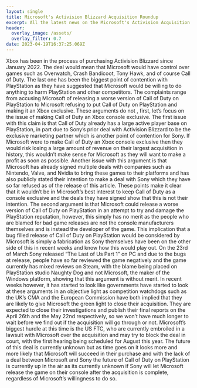 ```yaml
---
layout: single
title: Microsoft's Activision Blizzard Acquisition Roundup
excerpt: All the latest news on the Microsoft's Activision Acquisition
header:
  overlay_image: /assets/
  overlay_filter: 0.7
date: 2023-04-19T16:37:25.069Z
---
```

Xbox has been in the process of purchasing Activision Blizzard since January 2022. The deal would mean that Microsoft would have control over games such as Overwatch, Crash Bandicoot, Tony Hawk, and of course Call of Duty. The last one has been the biggest point of contention with PlayStation as they have suggested that Microsoft would be willing to do anything to harm PlayStation and other competitors. The complaints range from accusing Microsoft of releasing a worse version of Call of Duty on PlayStation to Microsoft refusing to put Call of Duty on PlayStation and making it an Xbox exclusive.
These arguments do not , first, let’s focus on the issue of making Call of Duty an Xbox console exclusive. The first issue with this claim is that Call of Duty already has a large active player base on PlayStation, in part due to Sony’s prior deal with Activision Blizzard to be the exclusive marketing partner which is another point of contention for Sony. If Microsoft were to make Call of Duty an Xbox console exclusive then they would risk losing a large amount of revenue on their largest acquisition in history, this wouldn’t make sense for Microsoft as they will want to make a profit as soon as possible. Another issue with this argument is that Microsoft has already signed multiple deals with companies such as Nintendo, Valve, and Nvidia to bring these games to their platforms and has also publicly stated their intention to make a deal with Sony which they have so far refused as of the release of this article. These points make it clear that it wouldn’t be in Microsoft’s best interest to keep Call of Duty as a console exclusive and the deals they have signed show that this is not their intention.
The second argument is that Microsoft could release a worse version of Call of Duty on PlayStation in an attempt to try and damage the PlayStation reputation, however, this simply has no merit as the people who are blamed for bad game releases are not the console manufacturers themselves and is instead the developer of the game. This implication that a bug filled release of Call of Duty on PlayStation would be considered by Microsoft is simply a fabrication as Sony themselves have been on the other side of this in recent weeks and know how this would play out. On the 23rd of March Sony released “The Last of Us Part 1” on PC and due to the bugs at release, people have so far reviewed the game negatively and the game currently has mixed reviews on Steam, with the blame being placed on PlayStation studio Naughty Dog and not Microsoft, the maker of the Windows platform, showing that this argument is without merit.
In recent weeks however, it has started to look like governments have started to look at these arguments in an objective light as competition watchdogs such as the UK’s CMA and the European Commission have both implied that they are likely to give Microsoft the green light to close their acquisition. They are expected to close their investigations and publish their final reports on the April 26th and the May 22nd respectively, so we won’t have much longer to wait before we find out if the acquisition will go through or not. Microsoft’s biggest hurdle at this time is the US FTC, who are currently embroiled in a lawsuit with Microsoft over the acquisition and may try to block the deal in court, with the first hearing being scheduled for August this year.
The future of this deal is currently unknown but as time goes on it looks more and more likely that Microsoft will succeed in their purchase and with the lack of a deal between Microsoft and Sony the future of Call of Duty on PlayStation is currently up in the air as its currently unknown if Sony will let Microsoft release the game on their console after the acquisition is complete, regardless of Microsoft’s willingness to do so.